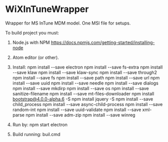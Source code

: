 # WiXInTuneWrapper
Wrapper for MS InTune MDM model. One MSI file for setups.

To build project you must:
1. Node.js with NPM https://docs.npmjs.com/getting-started/installing-node
2. Atom editor (or other).
3. Install: 
	npm install --save electron
	npm install --save fs-extra
	npm install --save klaw
	npm install --save klaw-sync
	npm install --save through2
	npm install --save fs
	npm install --save path
	npm install --save url
	npm install --save uuid
	npm install --save needle
	npm install --save dialogs
	npm install --save mkdirp
	npm install --save os
	npm install --save sanitize-filename
	npm install --save mt-files-downloader
	npm install bootstrap@4.0.0-alpha.6 -S
	npm install jquery -S
	npm install --save child_process
	npm install --save async-child-process
	npm install --save random-int
	npm install --save uuid-validate
	npm install --save xml-parse
	npm install --save adm-zip
	npm install --save winreg
	
4. Run by: npm start electron
5. Build running: buil.cmd

